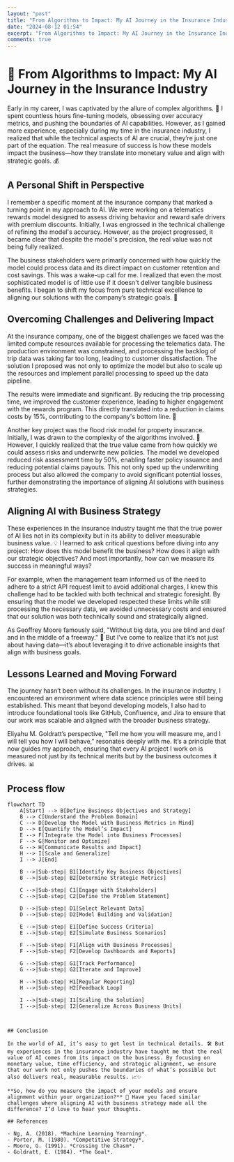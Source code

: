 ```yaml
---
layout: "post"
title: "From Algorithms to Impact: My AI Journey in the Insurance Industry"
date: "2024-08-12 01:54"
excerpt: "From Algorithms to Impact: My AI Journey in the Insurance Industry"
comments: true
---
```


# 🤖 From Algorithms to Impact: My AI Journey in the Insurance Industry


Early in my career, I was captivated by the allure of complex algorithms. 🧠 I spent countless hours fine-tuning models, obsessing over accuracy metrics, and pushing the boundaries of AI capabilities. However, as I gained more experience, especially during my time in the insurance industry, I realized that while the technical aspects of AI are crucial, they’re just one part of the equation. The real measure of success is how these models impact the business—how they translate into monetary value and align with strategic goals. 💰

## A Personal Shift in Perspective

I remember a specific moment at the insurance company that marked a turning point in my approach to AI. We were working on a telematics rewards model designed to assess driving behavior and reward safe drivers with premium discounts. Initially, I was engrossed in the technical challenge of refining the model's accuracy. However, as the project progressed, it became clear that despite the model's precision, the real value was not being fully realized.

The business stakeholders were primarily concerned with how quickly the model could process data and its direct impact on customer retention and cost savings. This was a wake-up call for me. I realized that even the most sophisticated model is of little use if it doesn't deliver tangible business benefits. I began to shift my focus from pure technical excellence to aligning our solutions with the company’s strategic goals. 🎯

## Overcoming Challenges and Delivering Impact

At the insurance company, one of the biggest challenges we faced was the limited compute resources available for processing the telematics data. The production environment was constrained, and processing the backlog of trip data was taking far too long, leading to customer dissatisfaction. The solution I proposed was not only to optimize the model but also to scale up the resources and implement parallel processing to speed up the data pipeline.

The results were immediate and significant. By reducing the trip processing time, we improved the customer experience, leading to higher engagement with the rewards program. This directly translated into a reduction in claims costs by 15%, contributing to the company's bottom line. 💼

Another key project was the flood risk model for property insurance. Initially, I was drawn to the complexity of the algorithms involved. 🌊 However, I quickly realized that the true value came from how quickly we could assess risks and underwrite new policies. The model we developed reduced risk assessment time by 50%, enabling faster policy issuance and reducing potential claims payouts. This not only sped up the underwriting process but also allowed the company to avoid significant potential losses, further demonstrating the importance of aligning AI solutions with business strategies.

## Aligning AI with Business Strategy

These experiences in the insurance industry taught me that the true power of AI lies not in its complexity but in its ability to deliver measurable business value. 💡 I learned to ask critical questions before diving into any project: How does this model benefit the business? How does it align with our strategic objectives? And most importantly, how can we measure its success in meaningful ways?

For example, when the management team informed us of the need to adhere to a strict API request limit to avoid additional charges, I knew this challenge had to be tackled with both technical and strategic foresight. By ensuring that the model we developed respected these limits while still processing the necessary data, we avoided unnecessary costs and ensured that our solution was both technically sound and strategically aligned.

As Geoffrey Moore famously said, "Without big data, you are blind and deaf and in the middle of a freeway." 🚦 But I’ve come to realize that it’s not just about having data—it’s about leveraging it to drive actionable insights that align with business goals.

## Lessons Learned and Moving Forward

The journey hasn’t been without its challenges. In the insurance industry, I encountered an environment where data science principles were still being established. This meant that beyond developing models, I also had to introduce foundational tools like GitHub, Confluence, and Jira to ensure that our work was scalable and aligned with the broader business strategy.

Eliyahu M. Goldratt’s perspective, "Tell me how you will measure me, and I will tell you how I will behave," resonates deeply with me. It’s a principle that now guides my approach, ensuring that every AI project I work on is measured not just by its technical merits but by the business outcomes it drives. 📊

## Process flow
```mermaid
flowchart TD
    A[Start] --> B[Define Business Objectives and Strategy]
    B --> C[Understand the Problem Domain]
    C --> D[Develop the Model with Business Metrics in Mind]
    D --> E[Quantify the Model’s Impact]
    E --> F[Integrate the Model into Business Processes]
    F --> G[Monitor and Optimize]
    G --> H[Communicate Results and Impact]
    H --> I[Scale and Generalize]
    I --> J[End]
    
    B -->|Sub-step| B1[Identify Key Business Objectives]
    B -->|Sub-step| B2[Determine Strategic Metrics]
    
    C -->|Sub-step| C1[Engage with Stakeholders]
    C -->|Sub-step| C2[Define the Problem Statement]
    
    D -->|Sub-step| D1[Select Relevant Data]
    D -->|Sub-step| D2[Model Building and Validation]
    
    E -->|Sub-step| E1[Define Success Criteria]
    E -->|Sub-step| E2[Simulate Business Scenarios]
    
    F -->|Sub-step| F1[Align with Business Processes]
    F -->|Sub-step| F2[Develop Dashboards and Reports]
    
    G -->|Sub-step| G1[Track Performance]
    G -->|Sub-step| G2[Iterate and Improve]
    
    H -->|Sub-step| H1[Regular Reporting]
    H -->|Sub-step| H2[Feedback Loop]
    
    I -->|Sub-step| I1[Scaling the Solution]
    I -->|Sub-step| I2[Generalize Across Business Units]



## Conclusion 

In the world of AI, it’s easy to get lost in technical details. 🛠️ But my experiences in the insurance industry have taught me that the real value of AI comes from its impact on the business. By focusing on monetary value, time efficiency, and strategic alignment, we ensure that our work not only pushes the boundaries of what’s possible but also delivers real, measurable results. 📈✨

**So, how do you measure the impact of your models and ensure alignment within your organization?** 🤔 Have you faced similar challenges where aligning AI with business strategy made all the difference? I’d love to hear your thoughts.

## References

- Ng, A. (2018). *Machine Learning Yearning*.
- Porter, M. (1980). *Competitive Strategy*.
- Moore, G. (1991). *Crossing the Chasm*.
- Goldratt, E. (1984). *The Goal*.
